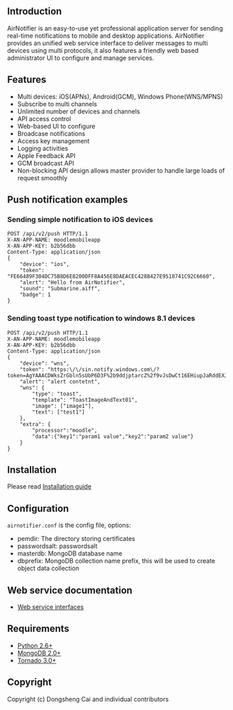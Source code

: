 ## Introduction
AirNotifier is an easy-to-use yet professional application server for sending real-time notifications to mobile and desktop applications. AirNotifier provides an unified web service interface to deliver messages to multi devices using multi protocols, it also features a friendly web based administrator UI to configure and manage services.

## Features
- Multi devices: iOS(APNs), Android(GCM), Windows Phone(WNS/MPNS)
- Subscribe to multi channels
- Unlimited number of devices and channels
- API access control
- Web-based UI to configure
- Broadcase notifications
- Access key management
- Logging activities
- Apple Feedback API
- GCM broadcast API
- Non-blocking API design allows master provider to handle large loads of request smoothly

## Push notification examples


### Sending simple notification to iOS devices
```
POST /api/v2/push HTTP/1.1
X-AN-APP-NAME: moodlemobileapp
X-AN-APP-KEY: b2b56dbb
Content-Type: application/json
{
    "device": "ios",
    "token": "FE66489F304DC75B8D6E8200DFF8A456E8DAEACEC428B427E9518741C92C6660",
    "alert": "Hello from AirNotifier",
    "sound": "Submarine.aiff",
    "badge": 1
}
```

### Sending toast type notification to windows 8.1 devices
```
POST /api/v2/push HTTP/1.1
X-AN-APP-NAME: moodlemobileapp
X-AN-APP-KEY: b2b56dbb
Content-Type: application/json
{
    "device": "wns",
    "token": "https:\/\/sin.notify.windows.com\/?token=AgYAAACDWksZrGbln5sUbP6D3F%2b9ddjptarcZ%2f9vJsDwCt16EHiupJaRddEXJ8BEfx4SE5slxQlB6iknY7zdUEXFayFclNXCIYp6CWnMTYSHGVRySO7aglj6%2b09wTBYqBFxFuoA%3d",
    "alert": "alert contetnt",
    "wns": {
        "type": "toast",
        "template": "ToastImageAndText01",
        "image": ["image1"],
        "text": ["test1"]
    },
    "extra": {
        "processor":"moodle",
        "data":{"key1":"param1 value","key2":"param2 value"}
    }
}
```

## Installation

Please read [Installation guide](https://github.com/airnotifier/airnotifier/wiki/Installation)

## Configuration
`airnotifier.conf` is the config file, options:

- pemdir: The directory storing certificates
- passwordsalt: passwordsalt
- masterdb: MongoDB database name
- dbprefix: MongoDB collection name prefix, this will be used to create object data collection

## Web service documentation
- [Web service interfaces](https://github.com/airnotifier/airnotifier/wiki/API)

## Requirements

- [Python 2.6+](http://www.python.org)
- [MongoDB 2.0+](http://www.mongodb.org/)
- [Tornado 3.0+](http://tornadoweb.org)

## Copyright
Copyright (c) Dongsheng Cai and individual contributors
